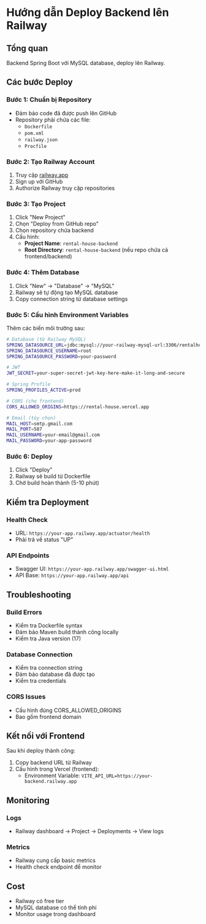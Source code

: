 # Hướng dẫn Deploy Backend lên Railway

## Tổng quan
Backend Spring Boot với MySQL database, deploy lên Railway.

## Các bước Deploy

### Bước 1: Chuẩn bị Repository
- Đảm bảo code đã được push lên GitHub
- Repository phải chứa các file:
  - `Dockerfile`
  - `pom.xml`
  - `railway.json`
  - `Procfile`

### Bước 2: Tạo Railway Account
1. Truy cập [railway.app](https://railway.app)
2. Sign up với GitHub
3. Authorize Railway truy cập repositories

### Bước 3: Tạo Project
1. Click "New Project"
2. Chọn "Deploy from GitHub repo"
3. Chọn repository chứa backend
4. Cấu hình:
   - **Project Name**: `rental-house-backend`
   - **Root Directory**: `rental-house-backend` (nếu repo chứa cả frontend/backend)

### Bước 4: Thêm Database
1. Click "New" → "Database" → "MySQL"
2. Railway sẽ tự động tạo MySQL database
3. Copy connection string từ database settings

### Bước 5: Cấu hình Environment Variables
Thêm các biến môi trường sau:

```bash
# Database (từ Railway MySQL)
SPRING_DATASOURCE_URL=jdbc:mysql://your-railway-mysql-url:3306/rentalhouse
SPRING_DATASOURCE_USERNAME=root
SPRING_DATASOURCE_PASSWORD=your-password

# JWT
JWT_SECRET=your-super-secret-jwt-key-here-make-it-long-and-secure

# Spring Profile
SPRING_PROFILES_ACTIVE=prod

# CORS (cho frontend)
CORS_ALLOWED_ORIGINS=https://rental-house.vercel.app

# Email (tùy chọn)
MAIL_HOST=smtp.gmail.com
MAIL_PORT=587
MAIL_USERNAME=your-email@gmail.com
MAIL_PASSWORD=your-app-password
```

### Bước 6: Deploy
1. Click "Deploy"
2. Railway sẽ build từ Dockerfile
3. Chờ build hoàn thành (5-10 phút)

## Kiểm tra Deployment

### Health Check
- URL: `https://your-app.railway.app/actuator/health`
- Phải trả về status "UP"

### API Endpoints
- Swagger UI: `https://your-app.railway.app/swagger-ui.html`
- API Base: `https://your-app.railway.app/api`

## Troubleshooting

### Build Errors
- Kiểm tra Dockerfile syntax
- Đảm bảo Maven build thành công locally
- Kiểm tra Java version (17)

### Database Connection
- Kiểm tra connection string
- Đảm bảo database đã được tạo
- Kiểm tra credentials

### CORS Issues
- Cấu hình đúng CORS_ALLOWED_ORIGINS
- Bao gồm frontend domain

## Kết nối với Frontend

Sau khi deploy thành công:
1. Copy backend URL từ Railway
2. Cấu hình trong Vercel (frontend):
   - Environment Variable: `VITE_API_URL=https://your-backend.railway.app`

## Monitoring

### Logs
- Railway dashboard → Project → Deployments → View logs

### Metrics
- Railway cung cấp basic metrics
- Health check endpoint để monitor

## Cost
- Railway có free tier
- MySQL database có thể tính phí
- Monitor usage trong dashboard

